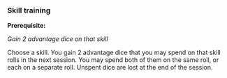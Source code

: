 ### Skill training

**Prerequisite:** 

_Gain 2 advantage dice on that skill_

Choose a skill. You gain 2 advantage dice that you may spend on that skill rolls in the next session. You may spend both of them on the same roll, or each on a separate roll. Unspent dice are lost at the end of the session.